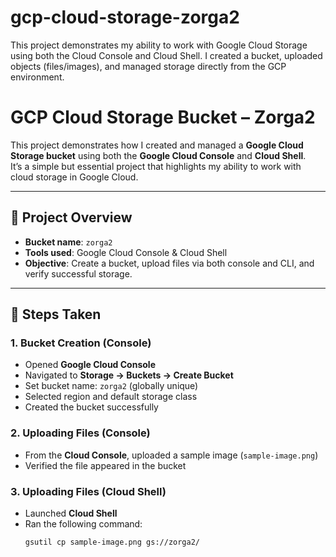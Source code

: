 # gcp-cloud-storage-zorga2
This project demonstrates my ability to work with Google Cloud Storage using both the Cloud Console and Cloud Shell. I created a bucket, uploaded objects (files/images), and managed storage directly from the GCP environment.

# GCP Cloud Storage Bucket – Zorga2

This project demonstrates how I created and managed a **Google Cloud Storage bucket** using both the **Google Cloud Console** and **Cloud Shell**.  
It’s a simple but essential project that highlights my ability to work with cloud storage in Google Cloud.

---

## 🚀 Project Overview
- **Bucket name**: `zorga2`
- **Tools used**: Google Cloud Console & Cloud Shell
- **Objective**: Create a bucket, upload files via both console and CLI, and verify successful storage.

---

## 🔧 Steps Taken

### 1. Bucket Creation (Console)
- Opened **Google Cloud Console**
- Navigated to **Storage → Buckets → Create Bucket**
- Set bucket name: `zorga2` (globally unique)
- Selected region and default storage class
- Created the bucket successfully

### 2. Uploading Files (Console)
- From the **Cloud Console**, uploaded a sample image (`sample-image.png`)  
- Verified the file appeared in the bucket

### 3. Uploading Files (Cloud Shell)
- Launched **Cloud Shell**
- Ran the following command:
  ```bash
  gsutil cp sample-image.png gs://zorga2/
